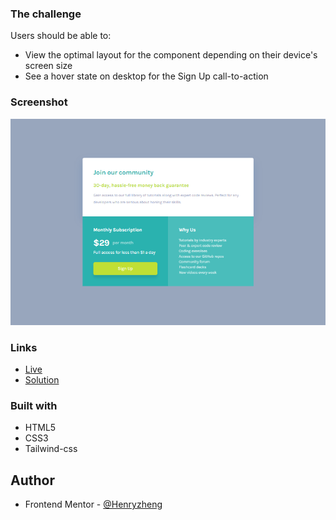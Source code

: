 ### The challenge

Users should be able to:

- View the optimal layout for the component depending on their device's screen size
- See a hover state on desktop for the Sign Up call-to-action

### Screenshot

![](./ss.png)

### Links

- [Live](https://single-price-grid-fem.netlify.app/)
- [Solution]()

### Built with

- HTML5
- CSS3
- Tailwind-css

## Author

- Frontend Mentor - [@Henryzheng](https://www.frontendmentor.io/profile/LonelyBuddy)
